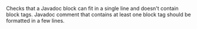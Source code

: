 Checks that a Javadoc block can fit in a single line and doesn't contain
block tags. Javadoc comment that contains at least one block tag should
be formatted in a few lines.
